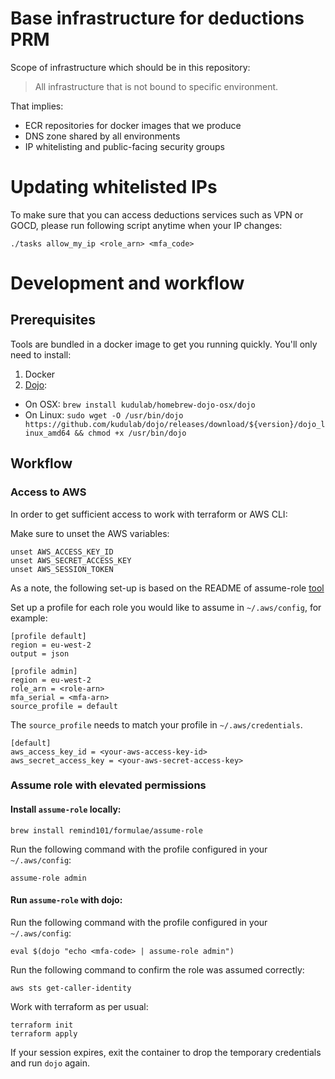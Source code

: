 # Base infrastructure for deductions PRM

Scope of infrastructure which should be in this repository:

> All infrastructure that is not bound to specific environment.

That implies:
 * ECR repositories for docker images that we produce
 * DNS zone shared by all environments
 * IP whitelisting and public-facing security groups

# Updating whitelisted IPs

To make sure that you can access deductions services such as VPN or GOCD, please run following script anytime when your IP changes:
```
./tasks allow_my_ip <role_arn> <mfa_code>
```

# Development and workflow

## Prerequisites

Tools are bundled in a docker image to get you running quickly.
You'll only need to install:
1. Docker
2. [Dojo](https://github.com/kudulab/dojo):
 * On OSX: `brew install kudulab/homebrew-dojo-osx/dojo`
 * On Linux: `sudo wget -O /usr/bin/dojo https://github.com/kudulab/dojo/releases/download/${version}/dojo_linux_amd64
&& chmod +x /usr/bin/dojo`

## Workflow

### Access to AWS

In order to get sufficient access to work with terraform or AWS CLI:

Make sure to unset the AWS variables:
```
unset AWS_ACCESS_KEY_ID
unset AWS_SECRET_ACCESS_KEY
unset AWS_SESSION_TOKEN
```

As a note, the following set-up is based on the README of assume-role [tool](https://github.com/remind101/assume-role)

Set up a profile for each role you would like to assume in `~/.aws/config`, for example:

```
[profile default]
region = eu-west-2
output = json

[profile admin]
region = eu-west-2
role_arn = <role-arn>
mfa_serial = <mfa-arn>
source_profile = default
```

The `source_profile` needs to match your profile in `~/.aws/credentials`.
```
[default]
aws_access_key_id = <your-aws-access-key-id>
aws_secret_access_key = <your-aws-secret-access-key>
```

### Assume role with elevated permissions 

#### Install `assume-role` locally:
`brew install remind101/formulae/assume-role`

Run the following command with the profile configured in your `~/.aws/config`:

`assume-role admin`

#### Run `assume-role` with dojo:
Run the following command with the profile configured in your `~/.aws/config`:

`eval $(dojo "echo <mfa-code> | assume-role admin")`

Run the following command to confirm the role was assumed correctly:

`aws sts get-caller-identity`


Work with terraform as per usual:
```
terraform init
terraform apply
```

If your session expires, exit the container to drop the temporary credentials and run `dojo` again.
